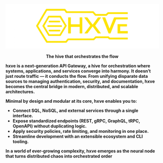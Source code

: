 <p align="center">
  <img alt="hxve" src="../hxve-shrnk.png" />
</p>
<p align="center"><strong>The hive that orchestrates the flow</p>

hxve is a next-generation API Gateway, a hive for orchestration where systems, applications, and services converge into harmony.
It doesn’t just route traffic — it conducts the flow. From unifying disparate data sources to managing authentication, security, and documentation, hxve becomes the central bridge in modern, distributed, and scalable architectures.

Minimal by design and modular at its core, hxve enables you to:

- Connect SQL, NoSQL, and external services through a single interface.
- Expose standardized endpoints (REST, gRPC, GraphQL, tRPC, OpenAPI) without duplicating logic.
- Apply security policies, rate limiting, and monitoring in one place.
- Streamline development with an extensible ecosystem and CLI tooling.

In a world of ever-growing complexity, hxve emerges as the neural node that turns distributed chaos into orchestrated order
